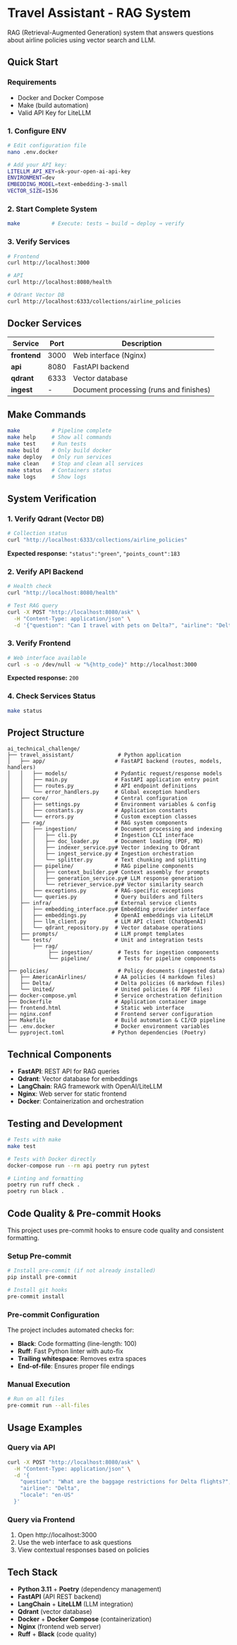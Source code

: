 # Travel Assistant - RAG System

RAG (Retrieval-Augmented Generation) system that answers questions about airline policies using vector search and LLM.

## Quick Start

### Requirements
- Docker and Docker Compose
- Make (build automation)
- Valid API Key for LiteLLM

### 1. Configure ENV
```bash
# Edit configuration file
nano .env.docker

# Add your API key:
LITELLM_API_KEY=sk-your-open-ai-api-key
ENVIRONMENT=dev
EMBEDDING_MODEL=text-embedding-3-small
VECTOR_SIZE=1536
```

### 2. Start Complete System
```bash
make          # Execute: tests → build → deploy → verify
```

### 3. Verify Services
```bash
# Frontend
curl http://localhost:3000

# API
curl http://localhost:8080/health

# Qdrant Vector DB
curl http://localhost:6333/collections/airline_policies
```

## Docker Services

| Service | Port | Description |
|----------|--------|-------------|
| **frontend** | 3000 | Web interface (Nginx) |
| **api** | 8080 | FastAPI backend |
| **qdrant** | 6333 | Vector database |
| **ingest** | - | Document processing (runs and finishes) |

## Make Commands

```bash
make          # Pipeline complete
make help     # Show all commands
make test     # Run tests
make build    # Only build docker
make deploy   # Only run services
make clean    # Stop and clean all services
make status   # Containers status
make logs     # Show logs
```

## System Verification

### 1. Verify Qdrant (Vector DB)
```bash
# Collection status
curl "http://localhost:6333/collections/airline_policies"
```
**Expected response:** `"status":"green"`, `"points_count":183`

### 2. Verify API Backend
```bash
# Health check
curl "http://localhost:8080/health"

# Test RAG query
curl -X POST "http://localhost:8080/ask" \
  -H "Content-Type: application/json" \
  -d '{"question": "Can I travel with pets on Delta?", "airline": "Delta", "locale": "en-US"}'
```

### 3. Verify Frontend
```bash
# Web interface available
curl -s -o /dev/null -w "%{http_code}" http://localhost:3000
```
**Expected response:** `200`

### 4. Check Services Status
```bash
make status
```





## Project Structure

```
ai_technical_challenge/
├── travel_assistant/              # Python application
│   ├── app/                      # FastAPI backend (routes, models, handlers)
│   │   ├── models/               # Pydantic request/response models
│   │   ├── main.py               # FastAPI application entry point
│   │   ├── routes.py             # API endpoint definitions
│   │   └── error_handlers.py     # Global exception handlers
│   ├── core/                     # Central configuration
│   │   ├── settings.py           # Environment variables & config
│   │   ├── constants.py          # Application constants
│   │   └── errors.py             # Custom exception classes
│   ├── rag/                      # RAG system components
│   │   ├── ingestion/            # Document processing and indexing
│   │   │   ├── cli.py            # Ingestion CLI interface
│   │   │   ├── doc_loader.py     # Document loading (PDF, MD)
│   │   │   ├── indexer_service.py# Vector indexing to Qdrant
│   │   │   ├── ingest_service.py # Ingestion orchestration
│   │   │   └── splitter.py       # Text chunking and splitting
│   │   ├── pipeline/             # RAG pipeline components
│   │   │   ├── context_builder.py# Context assembly for prompts
│   │   │   ├── generation_service.py# LLM response generation
│   │   │   └── retriever_service.py# Vector similarity search
│   │   ├── exceptions.py         # RAG-specific exceptions
│   │   └── queries.py            # Query builders and filters
│   ├── infra/                    # External service clients
│   │   ├── embedding_interface.py# Embedding provider interface
│   │   ├── embeddings.py         # OpenAI embeddings via LiteLLM
│   │   ├── llm_client.py         # LLM API client (ChatOpenAI)
│   │   └── qdrant_repository.py  # Vector database operations
│   ├── prompts/                  # LLM prompt templates
│   └── tests/                    # Unit and integration tests
│       ├── rag/
│            ├── ingestion/        # Tests for ingestion components
│            └── pipeline/         # Tests for pipeline components
│
├── policies/                      # Policy documents (ingested data)
│   ├── AmericanAirlines/         # AA policies (4 markdown files)
│   ├── Delta/                    # Delta policies (6 markdown files)
│   └── United/                   # United policies (4 PDF files)
├── docker-compose.yml            # Service orchestration definition
├── Dockerfile                    # Application container image
├── frontend.html                 # Static web interface
├── nginx.conf                    # Frontend server configuration
├── Makefile                      # Build automation & CI/CD pipeline
├── .env.docker                   # Docker environment variables
└── pyproject.toml               # Python dependencies (Poetry)
```

## Technical Components

- **FastAPI**: REST API for RAG queries
- **Qdrant**: Vector database for embeddings
- **LangChain**: RAG framework with OpenAI/LiteLLM
- **Nginx**: Web server for static frontend
- **Docker**: Containerization and orchestration



## Testing and Development

```bash
# Tests with make
make test

# Tests with Docker directly
docker-compose run --rm api poetry run pytest

# Linting and formatting
poetry run ruff check .
poetry run black .
```

## Code Quality & Pre-commit Hooks

This project uses pre-commit hooks to ensure code quality and consistent formatting.

### Setup Pre-commit
```bash
# Install pre-commit (if not already installed)
pip install pre-commit

# Install git hooks
pre-commit install
```

### Pre-commit Configuration
The project includes automated checks for:
- **Black**: Code formatting (line-length: 100)
- **Ruff**: Fast Python linter with auto-fix
- **Trailing whitespace**: Removes extra spaces
- **End-of-file**: Ensures proper file endings

### Manual Execution
```bash
# Run on all files
pre-commit run --all-files
```

## Usage Examples

### Query via API
```bash
curl -X POST "http://localhost:8080/ask" \
  -H "Content-Type: application/json" \
  -d '{
    "question": "What are the baggage restrictions for Delta flights?",
    "airline": "Delta",
    "locale": "en-US"
  }'
```

### Query via Frontend
1. Open http://localhost:3000
2. Use the web interface to ask questions
3. View contextual responses based on policies

## Tech Stack

- **Python 3.11** + **Poetry** (dependency management)
- **FastAPI** (API REST backend)
- **LangChain** + **LiteLLM** (LLM integration)
- **Qdrant** (vector database)
- **Docker** + **Docker Compose** (containerization)
- **Nginx** (frontend web server)
- **Ruff** + **Black** (code quality)
